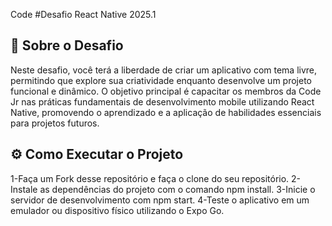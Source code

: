 Code
#Desafio React Native 2025.1 

## 🌟 Sobre o Desafio
Neste desafio, você terá a liberdade de criar um aplicativo com tema livre, permitindo que explore sua criatividade enquanto desenvolve um projeto funcional e dinâmico. O objetivo principal é capacitar os membros da Code Jr nas práticas fundamentais de desenvolvimento mobile utilizando React Native, promovendo o aprendizado e a aplicação de habilidades essenciais para projetos futuros.

## ⚙️ Como Executar o Projeto
1-Faça um Fork desse repositório e faça o clone do seu repositório.
2-Instale as dependências do projeto com o comando npm install.
3-Inicie o servidor de desenvolvimento com npm start.
4-Teste o aplicativo em um emulador ou dispositivo físico utilizando o Expo Go.
